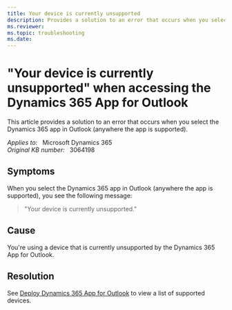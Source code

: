 ```yaml
---
title: Your device is currently unsupported
description: Provides a solution to an error that occurs when you select the Dynamics 365 app in Outlook.
ms.reviewer: 
ms.topic: troubleshooting
ms.date: 
---
```

# "Your device is currently unsupported" when accessing the Dynamics 365 App for Outlook

This article provides a solution to an error that occurs when you select the Dynamics 365 app in Outlook (anywhere the app is supported).

_Applies to:_ &nbsp; Microsoft Dynamics 365  
_Original KB number:_ &nbsp; 3064198

## Symptoms

When you select the Dynamics 365 app in Outlook (anywhere the app is supported), you see the following message:

> "Your device is currently unsupported."

## Cause

You're using a device that is currently unsupported by the Dynamics 365 App for Outlook.

## Resolution

See [Deploy Dynamics 365 App for Outlook](/previous-versions/dynamicscrm-2016/administering-dynamics-365/dn946901(v=crm.8)) to view a list of supported devices.
